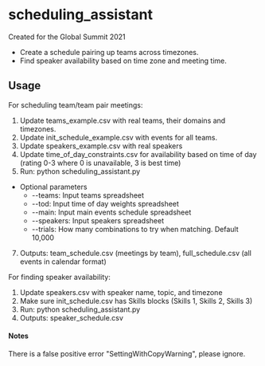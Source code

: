 # scheduling_assistant

Created for the Global Summit 2021

* Create a schedule pairing up teams across timezones.
* Find speaker availability based on time zone and meeting time.





## Usage
  For scheduling team/team pair meetings:
  1. Update teams_example.csv with real teams, their domains and timezones. 
  2. Update init_schedule_example.csv with events for all teams.
  3. Update speakers_example.csv with real speakers
  4. Update time_of_day_constraints.csv for availability based on time of day (rating 0-3 where 0 is unavailable, 3 is best time)
  5. Run: python scheduling_assistant.py 
  * Optional parameters
    * --teams: Input teams spreadsheet
    * --tod: Input time of day weights spreadsheet
    * --main: Input main events schedule spreadsheet
    * --speakers: Input speakers spreadsheet
    * --trials: How many combinations to try when matching. Default 10,000
    
  7. Outputs: team_schedule.csv (meetings by team), full_schedule.csv (all events in calendar format)
  
  For finding speaker availability:
  1. Update speakers.csv with speaker name, topic, and timezone
  2. Make sure init_schedule.csv has Skills blocks (Skills 1, Skills 2, Skills 3)
  3. Run: python scheduling_assistant.py
  4. Outputs: speaker_schedule.csv 

#### Notes
There is a false positive error "SettingWithCopyWarning", please ignore.
